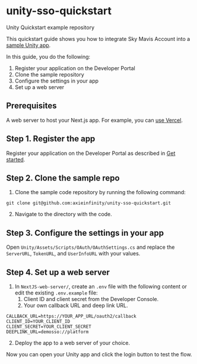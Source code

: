 # unity-sso-quickstart
Unity Quickstart example repository 

This quickstart guide shows you how to integrate Sky Mavis Account into a [sample Unity app](https://github.com/axieinfinity/unity-sso-quickstart/tree/main).

In this guide, you do the following:

1. Register your application on the Developer Portal
2. Clone the sample repository
3. Configure the settings in your app
4. Set up a web server

## Prerequisites

A web server to host your Next.js app. For example, you can [use Vercel](https://nextjs.org/learn/basics/deploying-nextjs-app).

## Step 1. Register the app

Register your application on the Developer Portal as described in [Get started](doc:unity-sso-get-started).

## Step 2. Clone the sample repo

1. Clone the sample code repository by running the following command:

`git clone git@github.com:axieinfinity/unity-sso-quickstart.git`

2. Navigate to the directory with the code.

## Step 3. Configure the settings in your app

Open `Unity/Assets/Scripts/OAuth/OAuthSettings.cs` and replace the `ServerURL`, `TokenURL`, and `UserInfoURL` with your values.

## Step 4. Set up a web server

1. In `NextJS-web-server/`, create an `.env` file with the following content or edit the existing `.env.example` file:
   1. Client ID and client secret from the Developer Console.
   2. Your own callback URL and deep link URL.

```text .env
CALLBACK_URL=https://YOUR_APP_URL/oauth2/callback
CLIENT_ID=YOUR_CLIENT_ID
CLIENT_SECRET=YOUR_CLIENT_SECRET
DEEPLINK_URL=demosso://platform
```

2. Deploy the app to a web server of your choice.

Now you can open your Unity app and click the login button to test the flow.
